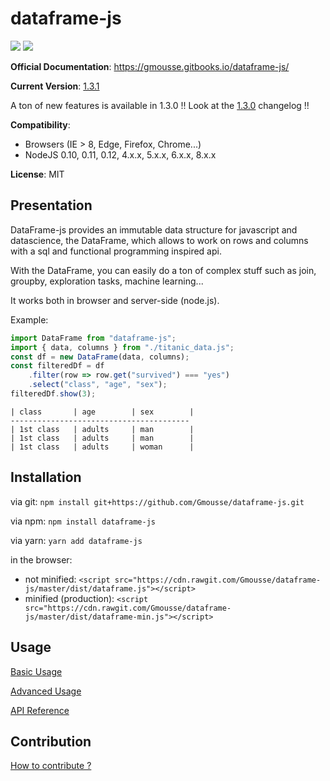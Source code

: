 # dataframe-js

![](https://travis-ci.org/Gmousse/dataframe-js.svg?branch=develop)
![](https://coveralls.io/repos/github/Gmousse/dataframe-js/badge.svg?branch=master)

**Official Documentation**: <https://gmousse.gitbooks.io/dataframe-js/>

**Current Version**: [1.3.1](https://gmousse.gitbooks.io/dataframe-js/content/CHANGELOG.html)

A ton of new features is available in 1.3.0 !! Look at the [1.3.0](https://gmousse.gitbooks.io/dataframe-js/content/CHANGELOG.html) changelog !!

**Compatibility**:

*   Browsers (IE > 8, Edge, Firefox, Chrome...)
*   NodeJS 0.10, 0.11, 0.12, 4.x.x, 5.x.x, 6.x.x, 8.x.x

**License**: MIT

## Presentation

DataFrame-js provides an immutable data structure for javascript and datascience, the DataFrame, which allows to work on rows and columns with a sql and functional programming inspired api.

With the DataFrame, you can easily do a ton of complex stuff such as join, groupby, exploration tasks, machine learning...

It works both in browser and server-side (node.js).

Example:

```javascript
import DataFrame from "dataframe-js";
import { data, columns } from "./titanic_data.js";
const df = new DataFrame(data, columns);
const filteredDf = df
    .filter(row => row.get("survived") === "yes")
    .select("class", "age", "sex");
filteredDf.show(3);
```

```
| class       | age        | sex        |
----------------------------------------
| 1st class   | adults     | man        |
| 1st class   | adults     | man        |
| 1st class   | adults     | woman      |
```

## Installation

via git: `npm install git+https://github.com/Gmousse/dataframe-js.git`

via npm: `npm install dataframe-js`

via yarn: `yarn add dataframe-js`

in the browser:

*   not minified: `<script src="https://cdn.rawgit.com/Gmousse/dataframe-js/master/dist/dataframe.js"></script>`
*   minified (production): `<script src="https://cdn.rawgit.com/Gmousse/dataframe-js/master/dist/dataframe-min.js"></script>`

## Usage

[Basic Usage](https://gmousse.gitbooks.io/dataframe-js/content/doc/BASIC_USAGE.html)

[Advanced Usage](https://gmousse.gitbooks.io/dataframe-js/content/doc/ADVANCED_USAGE.html)

[API Reference](https://gmousse.gitbooks.io/dataframe-js/content/doc/api/dataframe.html)

## Contribution

[How to contribute ?](https://gmousse.gitbooks.io/dataframe-js/content/CONTRIBUTING.html)
